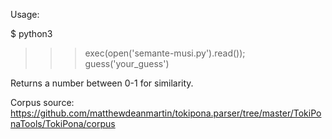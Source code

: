 Usage:

$ python3
>>> exec(open('semante-musi.py').read());
guess('your_guess')

Returns a number between 0-1 for similarity.


Corpus source:
https://github.com/matthewdeanmartin/tokipona.parser/tree/master/TokiPonaTools/TokiPona/corpus
